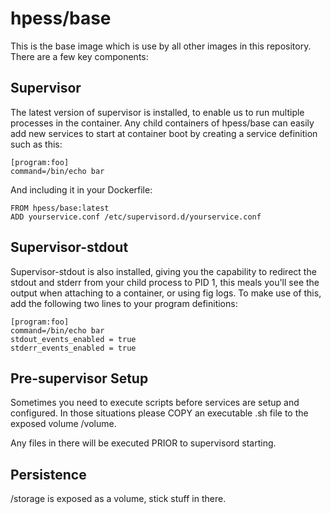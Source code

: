 # hpess/base
This is the base image which is use by all other images in this repository.  There are a few key components:

## Supervisor
The latest version of supervisor is installed, to enable us to run multiple processes in the container.  Any child containers of hpess/base can easily add new services to start at container boot by creating a service definition such as this:
```
[program:foo]
command=/bin/echo bar
```
And including it in your Dockerfile:
```
FROM hpess/base:latest
ADD yourservice.conf /etc/supervisord.d/yourservice.conf
```
## Supervisor-stdout
Supervisor-stdout is also installed, giving you the capability to redirect the stdout and stderr from your child process to PID 1, this meals you'll see the output when attaching to a container, or using fig logs.  To make use of this, add the following two lines to your program definitions:
```
[program:foo]
command=/bin/echo bar
stdout_events_enabled = true
stderr_events_enabled = true
```

## Pre-supervisor Setup
Sometimes you need to execute scripts before services are setup and configured.  In those situations please COPY an executable .sh file to the exposed volume /volume.

Any files in there will be executed PRIOR to supervisord starting.

## Persistence
/storage is exposed as a volume, stick stuff in there.
